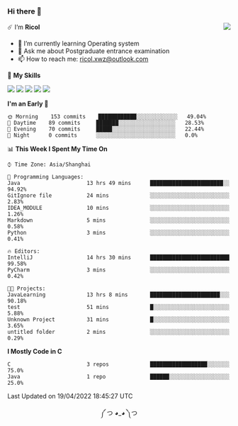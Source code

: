 ### Hi there 👋

<a href="#">
  <img align="right" src="https://github-readme-stats.vercel.app/api?username=Ricolxwz&count_private=true&show_icons=true&theme=prussian" />
</a>

☄️ I‘m **Ricol**

- 🌱 I’m currently learning Operating system
- 💬 Ask me about Postgraduate entrance examination
- 📫 How to reach me: ricol.xwz@outlook.com

🌟 **My Skills**

![](https://img.shields.io/badge/-Git-000000?style=flat-square&logo=git&logoColor=fff)
![](https://img.shields.io/badge/-C-3e74a2?style=flat-square&logo=C&logoColor=fff)
![](https://img.shields.io/badge/-CPP-3e74a2?style=flat-square&logo=CPP&logoColor=fff)
![](https://img.shields.io/badge/-Python-4fc08d?style=flat-square&logo=python&logoColor=fff)
![](https://img.shields.io/badge/-java-ffa500?style=flat-square&logo=java&logoColor=fff)

<!--START_SECTION:waka-->
**I'm an Early 🐤** 

```text
🌞 Morning    153 commits    ████████████░░░░░░░░░░░░░   49.04% 
🌆 Daytime    89 commits     ███████░░░░░░░░░░░░░░░░░░   28.53% 
🌃 Evening    70 commits     █████░░░░░░░░░░░░░░░░░░░░   22.44% 
🌙 Night      0 commits      ░░░░░░░░░░░░░░░░░░░░░░░░░   0.0%

```


📊 **This Week I Spent My Time On** 

```text
⌚︎ Time Zone: Asia/Shanghai

💬 Programming Languages: 
Java                     13 hrs 49 mins      ███████████████████████░░   94.92% 
GitIgnore file           24 mins             ░░░░░░░░░░░░░░░░░░░░░░░░░   2.83% 
IDEA_MODULE              10 mins             ░░░░░░░░░░░░░░░░░░░░░░░░░   1.26% 
Markdown                 5 mins              ░░░░░░░░░░░░░░░░░░░░░░░░░   0.58% 
Python                   3 mins              ░░░░░░░░░░░░░░░░░░░░░░░░░   0.41%

🔥 Editors: 
IntelliJ                 14 hrs 30 mins      █████████████████████████   99.58% 
PyCharm                  3 mins              ░░░░░░░░░░░░░░░░░░░░░░░░░   0.42%

🐱‍💻 Projects: 
JavaLearning             13 hrs 8 mins       ██████████████████████░░░   90.18% 
test                     51 mins             █░░░░░░░░░░░░░░░░░░░░░░░░   5.88% 
Unknown Project          31 mins             █░░░░░░░░░░░░░░░░░░░░░░░░   3.65% 
untitled folder          2 mins              ░░░░░░░░░░░░░░░░░░░░░░░░░   0.29%

```

**I Mostly Code in C** 

```text
C                        3 repos             ██████████████████░░░░░░░   75.0% 
Java                     1 repo              ██████░░░░░░░░░░░░░░░░░░░   25.0%

```



 Last Updated on 19/04/2022 18:45:27 UTC
<!--END_SECTION:waka-->

<div align="center">
༼ つ ◕_◕ ༽つ
</div>
